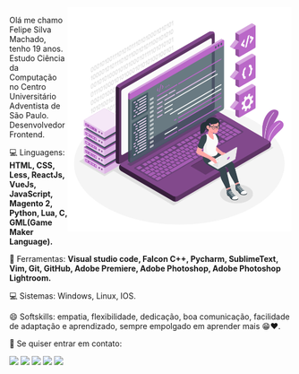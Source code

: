 <img src="https://raw.githubusercontent.com/LipeMachado/LipeMachado/main/images/programming.png" min-width="400px" max-width="400px" width="400px" align="right" alt="Programming">

<p align="left"> 
  Olá me chamo Felipe Silva Machado, tenho 19 anos.<br>
  Estudo Ciência da Computação no Centro Universitário Adventista de São Paulo.
  Desenvolvedor Frontend.
</p>

<p align="left">
  💻 Linguagens: <strong>HTML, CSS, Less, ReactJs, VueJs, JavaScript, Magento 2, Python, Lua, C, GML(Game Maker Language).</strong>
</p>

<p align="left">
  💼 Ferramentas: <strong>Visual studio code, Falcon C++, Pycharm, SublimeText, Vim, Git, GitHub, Adobe Premiere, Adobe Photoshop, Adobe Photoshop Lightroom.</strong>
</p>

<p aligh="left">
  💻 Sistemas: Windows, Linux, IOS.
</p>

<p aligh="left">
  😄 Softskills: empatia, flexibilidade, dedicação, boa comunicação, facilidade de adaptação e aprendizado, sempre empolgado em aprender mais 😁♥️.
</p>

<p align="left">
  💌 Se quiser entrar em contato:
</p>

<p align="left">
  <a href="mailto:silvalipe765@gmail.com" alt="Gmail" target="_blank">
  <img src="https://img.shields.io/badge/-Gmail-FF0000?style=flat-square&labelColor=FF0000&logo=gmail&logoColor=white&link=LINK-DO-SEU-EMAIL" /></a>

  <a href="https://www.linkedin.com/in/felipe-silva-machado-676b70186" alt="Linkedin" target="_blank">
  <img src="https://img.shields.io/badge/-Linkedin-0e76a8?style=flat-square&logo=Linkedin&logoColor=white&link=LINK-DO-SEU-LINKEDIN" /></a>

  <a href="https://api.whatsapp.com/send?phone=5533991461129" alt="WhatsApp" target="_blank">
  <img src="https://img.shields.io/badge/-WhatsApp-25d366?style=flat-square&labelColor=25d366&logo=whatsapp&logoColor=white&link=API-DO-SEU-WHATSAPP"/></a>

  <a href="https://www.facebook.com/profile.php?id=100006016389318" alt="Facebook" target="_blank">
  <img src="https://img.shields.io/badge/-Facebook-3b5998?style=flat-square&labelColor=3b5998&logo=facebook&logoColor=white&link=LINK-DO-SEU-FACEBOOK"/></a>

  <a href="https://www.instagram.com/felipem.maker/" alt="Instagram" target="_blank">
  <img src="https://img.shields.io/badge/-Instagram-DF0174?style=flat-square&labelColor=DF0174&logo=instagram&logoColor=white&link=LINK-DO-SEU-INSTAGRAM"/></a>
</p>
